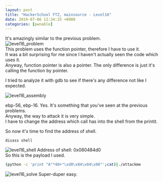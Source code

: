 ```yaml
---
layout: post
title: "HackerSchool FTZ, mainsource - Level16"
date: 2019-07-06 12:34:25 +0900
categories: [pwnable]
---
```


It's amazingly similar to the previous problem.  
![level16_problem](https://1.bp.blogspot.com/-8vKaJitLyOU/XSSeWpeiPYI/AAAAAAAAUPE/QUTs3YloCw4NraRtCJUO42cUMLhv3I9DQCLcBGAs/s1600/1.png)  
This problem uses the function pointer, therefore I have to use it.  
It was a bit surprising for me since I haven't actually seen the code which uses it.  
Anyway, function pointer is also a pointer. The only difference is just it's calling the function by pointer.

I tried to analyze it with gdb to see if there's any difference not like I expected.

![level16_assembly](https://1.bp.blogspot.com/-NKIapRr4ApA/XSSenu57-SI/AAAAAAAAUPM/6ZmkpHg-O-MLzYbtZHKrNB8_CaZkjPZAwCLcBGAs/s1600/2.png)

ebp-56, ebp-16. Yes. It's something that you've seen at the previous problems.  
Anyway, the way to attack it is very simple.  
I have to change the address which call has into the shell from the printit.

So now it's time to find the address of shell.

```
disass shell
```

![level16_shell](https://1.bp.blogspot.com/-uwbjYPC6A6k/XSSe6VulLhI/AAAAAAAAUPU/SXPXRd3sXqwTGJYXVa8v8kmY4eKmUdpNwCLcBGAs/s1600/3.png)
Address of shell: 0x080484d0  
So this is the payload I used.

```bash
(python -c 'print "A"*40+"\xd0\x84\x04\x08"';cat)|./attackme
```

![level16_solve](https://1.bp.blogspot.com/-uwbjYPC6A6k/XSSe6VulLhI/AAAAAAAAUPU/SXPXRd3sXqwTGJYXVa8v8kmY4eKmUdpNwCLcBGAs/s1600/3.png)
Super-duper easy.
